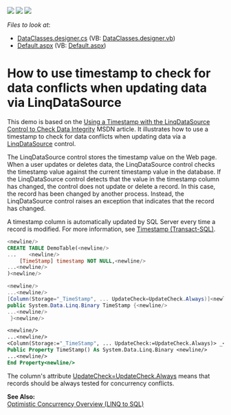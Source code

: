 <!-- default badges list -->
![](https://img.shields.io/endpoint?url=https://codecentral.devexpress.com/api/v1/VersionRange/128543779/15.1.3%2B)
[![](https://img.shields.io/badge/Open_in_DevExpress_Support_Center-FF7200?style=flat-square&logo=DevExpress&logoColor=white)](https://supportcenter.devexpress.com/ticket/details/E2168)
[![](https://img.shields.io/badge/📖_How_to_use_DevExpress_Examples-e9f6fc?style=flat-square)](https://docs.devexpress.com/GeneralInformation/403183)
<!-- default badges end -->
<!-- default file list -->
*Files to look at*:

* [DataClasses.designer.cs](./CS/WebSite/App_Code/DataClasses.designer.cs) (VB: [DataClasses.designer.vb](./VB/WebSite/App_Code/DataClasses.designer.vb))
* [Default.aspx](./CS/WebSite/Default.aspx) (VB: [Default.aspx](./VB/WebSite/Default.aspx))
<!-- default file list end -->
# How to use timestamp to check for data conflicts when updating data via LinqDataSource


<p>This demo is based on the <a href="http://msdn.microsoft.com/en-us/library/bb470449.aspx">Using a Timestamp with the LinqDataSource Control to Check Data Integrity</a> MSDN article. It illustrates how to use a timestamp to check for data conflicts when updating data via a <a href="http://msdn.microsoft.com/en-us/library/system.web.ui.webcontrols.linqdatasource.aspx">LinqDataSource</a> control. </p><p>The LinqDataSource control stores the timestamp value on the Web page. When a user updates or deletes data, the LinqDataSource control checks the timestamp value against the current timestamp value in the database. If the LinqDataSource control detects that the value in the timestamp column has changed, the control does not update or delete a record. In this case, the record has been changed by another process. Instead, the LinqDataSource control raises an exception that indicates that the record has changed.</p><p>A timestamp column is automatically updated by SQL Server every time a record is modified. For more information, see <a href="http://msdn.microsoft.com/en-us/library/ms182776.aspx">Timestamp (Transact-SQL)</a>. </p>

```sql
<newline/>
CREATE TABLE DemoTable(<newline/>
...    <newline/>
    [TimeStamp] timestamp NOT NULL,<newline/>
...<newline/>
)<newline/>

```



```cs
<newline/>
...<newline/>
[Column(Storage="_TimeStamp", ... UpdateCheck=UpdateCheck.Always)]<newline/>
public System.Data.Linq.Binary TimeStamp {<newline/>
...<newline/>
 }<newline/>

```



```vb
<newline/>
...<newline/>
<Column(Storage:="_TimeStamp", ... UpdateCheck:=UpdateCheck.Always)> _<newline/>
Public Property TimeStamp() As System.Data.Linq.Binary <newline/>
...<newline/>
End Property<newline/>

```

<p>The column's attribute <a href="http://msdn.microsoft.com/en-us/library/system.data.linq.mapping.updatecheck.aspx">UpdateCheck=UpdateCheck.Always</a> means that records should be always tested for concurrency conflicts.</p><p><strong>See Also:</strong><br />
<a href="http://msdn.microsoft.com/en-us/library/bb399373.aspx">Optimistic Concurrency Overview (LINQ to SQL)</a></p>

<br/>


